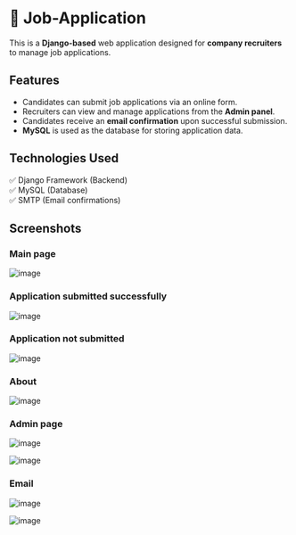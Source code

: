 # 🏢 Job-Application

This is a **Django-based** web application designed for **company recruiters** to manage job applications.

## Features
- Candidates can submit job applications via an online form.
- Recruiters can view and manage applications from the **Admin panel**.
- Candidates receive an **email confirmation** upon successful submission.
- **MySQL** is used as the database for storing application data.

## Technologies Used
✅ Django Framework (Backend)  
✅ MySQL (Database)  
✅ SMTP (Email confirmations)  

## Screenshots

### Main page
![image](https://github.com/sefi0609/Job-Application/assets/81361291/7080c209-7450-47dc-9e62-b935c9a58032)

### Application submitted successfully
![image](https://github.com/sefi0609/Job-Application/assets/81361291/7a01c578-cf8a-4aab-86e0-0845deb2839d)

### Application not submitted
![image](https://github.com/sefi0609/Job-Application/assets/81361291/d7136c57-1822-4a62-9e68-f82f31b53f10)

### About 
![image](https://github.com/sefi0609/Job-Application/assets/81361291/872e568d-2817-439c-9c7b-2507ce3941d6)

### Admin page
![image](https://github.com/sefi0609/Job-Application/assets/81361291/2815afb5-d25a-4b25-9618-110625266df6)

![image](https://github.com/sefi0609/Job-Application/assets/81361291/4b945c6e-72ae-41dc-931b-78009bbecdc5)

### Email
![image](https://github.com/sefi0609/Job-Application/assets/81361291/abb0a090-1b2a-4aa1-aacd-f65795cdaa9c)

![image](https://github.com/sefi0609/Job-Application/assets/81361291/01758efd-6091-4bac-9287-2ecf551b0d9f)
